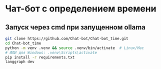 # Чат-бот с определением времени

## Запуск через cmd при запущенном ollama
```bash
git clone https://github.com/Chat-bot/Chat-bot_time.git
cd Chat-bot_time
python -m venv .venv && source .venv/bin/activate  # Linux/Mac
# ИЛИ для Windows: .venv\Scripts\activate
pip install -r requirements.txt
langgraph dev